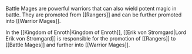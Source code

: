 
Battle Mages are powerful warriors that can also wield potent magic in battle. They are promoted from [[Rangers]] and can be further promoted into [[Warrior Mages]].

In the [[Kingdom of Enroth|Kingdom of Enroth]], [[Erik von Stromgard|Lord Erik von Stromgard]] is responsible for the promotion of [[Rangers]] to [[Battle Mages]] and further into [[Warrior Mages]].